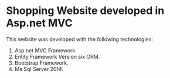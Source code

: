 # Shopping Website developed in Asp.net MVC
This website was developed with the following technologies:
1. Asp.net MVC Framework.
2. Entity Framework Version six ORM.
3. Bootstrap Framework.
4. Ms Sql Server 2014.
